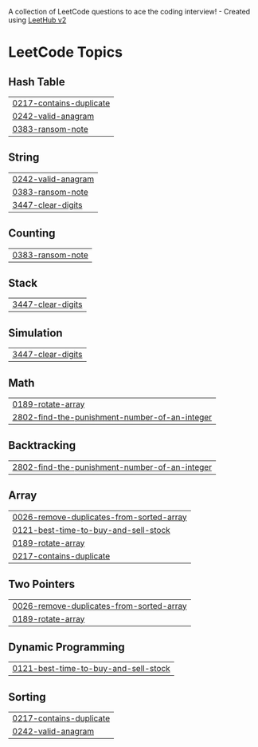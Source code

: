 A collection of LeetCode questions to ace the coding interview! - Created using [LeetHub v2](https://github.com/arunbhardwaj/LeetHub-2.0)
<!---LeetCode Topics Start-->
# LeetCode Topics
## Hash Table
|  |
| ------- |
| [0217-contains-duplicate](https://github.com/imgolden77/Leet-code/tree/master/0217-contains-duplicate) |
| [0242-valid-anagram](https://github.com/imgolden77/Leet-code/tree/master/0242-valid-anagram) |
| [0383-ransom-note](https://github.com/imgolden77/Leet-code/tree/master/0383-ransom-note) |
## String
|  |
| ------- |
| [0242-valid-anagram](https://github.com/imgolden77/Leet-code/tree/master/0242-valid-anagram) |
| [0383-ransom-note](https://github.com/imgolden77/Leet-code/tree/master/0383-ransom-note) |
| [3447-clear-digits](https://github.com/imgolden77/Leet-code/tree/master/3447-clear-digits) |
## Counting
|  |
| ------- |
| [0383-ransom-note](https://github.com/imgolden77/Leet-code/tree/master/0383-ransom-note) |
## Stack
|  |
| ------- |
| [3447-clear-digits](https://github.com/imgolden77/Leet-code/tree/master/3447-clear-digits) |
## Simulation
|  |
| ------- |
| [3447-clear-digits](https://github.com/imgolden77/Leet-code/tree/master/3447-clear-digits) |
## Math
|  |
| ------- |
| [0189-rotate-array](https://github.com/imgolden77/Leet-code/tree/master/0189-rotate-array) |
| [2802-find-the-punishment-number-of-an-integer](https://github.com/imgolden77/Leet-code/tree/master/2802-find-the-punishment-number-of-an-integer) |
## Backtracking
|  |
| ------- |
| [2802-find-the-punishment-number-of-an-integer](https://github.com/imgolden77/Leet-code/tree/master/2802-find-the-punishment-number-of-an-integer) |
## Array
|  |
| ------- |
| [0026-remove-duplicates-from-sorted-array](https://github.com/imgolden77/Leet-code/tree/master/0026-remove-duplicates-from-sorted-array) |
| [0121-best-time-to-buy-and-sell-stock](https://github.com/imgolden77/Leet-code/tree/master/0121-best-time-to-buy-and-sell-stock) |
| [0189-rotate-array](https://github.com/imgolden77/Leet-code/tree/master/0189-rotate-array) |
| [0217-contains-duplicate](https://github.com/imgolden77/Leet-code/tree/master/0217-contains-duplicate) |
## Two Pointers
|  |
| ------- |
| [0026-remove-duplicates-from-sorted-array](https://github.com/imgolden77/Leet-code/tree/master/0026-remove-duplicates-from-sorted-array) |
| [0189-rotate-array](https://github.com/imgolden77/Leet-code/tree/master/0189-rotate-array) |
## Dynamic Programming
|  |
| ------- |
| [0121-best-time-to-buy-and-sell-stock](https://github.com/imgolden77/Leet-code/tree/master/0121-best-time-to-buy-and-sell-stock) |
## Sorting
|  |
| ------- |
| [0217-contains-duplicate](https://github.com/imgolden77/Leet-code/tree/master/0217-contains-duplicate) |
| [0242-valid-anagram](https://github.com/imgolden77/Leet-code/tree/master/0242-valid-anagram) |
<!---LeetCode Topics End-->